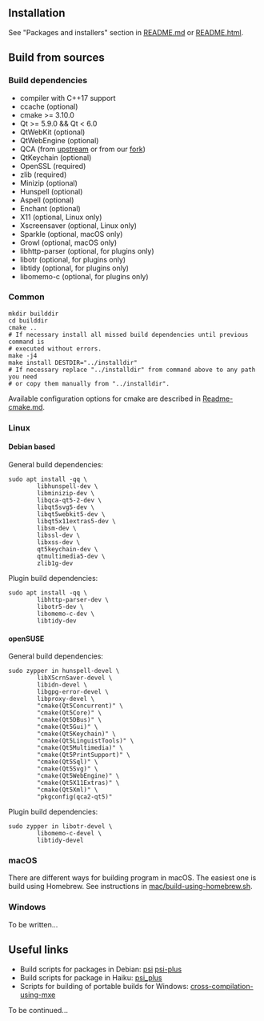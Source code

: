 ## Installation

See "Packages and installers" section in [README.md](README.md) or [README.html](README.html).


## Build from sources

### Build dependencies

* compiler with C++17 support
* ccache (optional)
* cmake >= 3.10.0
* Qt >= 5.9.0 && Qt < 6.0
* QtWebKit (optional)
* QtWebEngine (optional)
* QCA (from [upstream](https://api.kde.org/qca/html/) or from our [fork](https://github.com/psi-im/qca))
* QtKeychain (optional)
* OpenSSL (required)
* zlib (required)
* Minizip (optional)
* Hunspell (optional)
* Aspell (optional)
* Enchant (optional)
* X11 (optional, Linux only)
* Xscreensaver (optional, Linux only)
* Sparkle (optional, macOS only)
* Growl (optional, macOS only)
* libhttp-parser (optional, for plugins only)
* libotr (optional, for plugins only)
* libtidy (optional, for plugins only)
* libomemo-c (optional, for plugins only)

### Common

```shell
mkdir builddir
cd builddir
cmake ..
# If necessary install all missed build dependencies until previous command is
# executed without errors.
make -j4
make install DESTDIR="../installdir"
# If necessary replace "../installdir" from command above to any path you need
# or copy them manually from "../installdir".
```

Available configuration options for cmake are described in [Readme-cmake.md](./Readme-cmake.md).

### Linux

#### Debian based

General build dependencies:

```shell
sudo apt install -qq \
        libhunspell-dev \
        libminizip-dev \
        libqca-qt5-2-dev \
        libqt5svg5-dev \
        libqt5webkit5-dev \
        libqt5x11extras5-dev \
        libsm-dev \
        libssl-dev \
        libxss-dev \
        qt5keychain-dev \
        qtmultimedia5-dev \
        zlib1g-dev
```

Plugin build dependencies:

```shell
sudo apt install -qq \
        libhttp-parser-dev \
        libotr5-dev \
        libomemo-c-dev \
        libtidy-dev
```

#### openSUSE

General build dependencies:

```shell
sudo zypper in hunspell-devel \
        libXScrnSaver-devel \
        libidn-devel \
        libgpg-error-devel \
        libproxy-devel \
        "cmake(Qt5Concurrent)" \
        "cmake(Qt5Core)" \
        "cmake(Qt5DBus)" \
        "cmake(Qt5Gui)" \
        "cmake(Qt5Keychain)" \
        "cmake(Qt5LinguistTools)" \
        "cmake(Qt5Multimedia)" \
        "cmake(Qt5PrintSupport)" \
        "cmake(Qt5Sql)" \
        "cmake(Qt5Svg)" \
        "cmake(Qt5WebEngine)" \
        "cmake(Qt5X11Extras)" \
        "cmake(Qt5Xml)" \
        "pkgconfig(qca2-qt5)"
```

Plugin build dependencies:

```shell
sudo zypper in libotr-devel \
        libomemo-c-devel \
        libtidy-devel
```


### macOS

There are different ways for building program in macOS. The easiest one is build using Homebrew. See instructions in [mac/build-using-homebrew.sh](mac/build-using-homebrew.sh).

### Windows

To be written...



## Useful links

* Build scripts for packages in Debian:
[psi](https://salsa.debian.org/xmpp-team/psi)
[psi-plus](https://salsa.debian.org/xmpp-team/psi-plus)
* Build scripts for package in Haiku:
[psi_plus](https://github.com/haikuports/haikuports/tree/master/net-im/psi_plus)
* Scripts for building of portable builds for Windows:
[cross-compilation-using-mxe](https://github.com/psi-plus/maintenance/tree/master/scripts/win32/cross-compilation-using-mxe)

To be continued...
